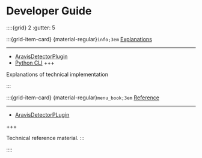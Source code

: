 # Developer Guide

::::{grid} 2
:gutter: 5

:::{grid-item-card} {material-regular}`info;3em` [Explanations](./explanations/index)

---

- [AravisDetectorPlugin](./explanations/aravis-detector)
- [Python CLI](./explanations/arvcli)
+++

Explanations of technical implementation

:::

:::{grid-item-card} {material-regular}`menu_book;3em` [Reference](./reference/index)

---

- [AravisDetectorPLugin](./explanations/aravis-detector)

+++

Technical reference material.
:::

::::
